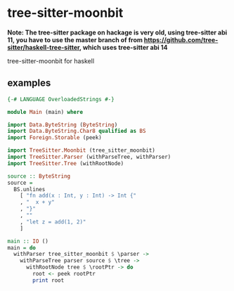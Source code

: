# tree-sitter-moonbit

**Note: The tree-sitter package on hackage is very old, using tree-sitter abi 11, you have to use the master branch of from https://github.com/tree-sitter/haskell-tree-sitter, which uses tree-sitter abi 14**

tree-sitter-moonbit for haskell

## examples
```haskell
{-# LANGUAGE OverloadedStrings #-}

module Main (main) where

import Data.ByteString (ByteString)
import Data.ByteString.Char8 qualified as BS
import Foreign.Storable (peek)

import TreeSitter.Moonbit (tree_sitter_moonbit)
import TreeSitter.Parser (withParseTree, withParser)
import TreeSitter.Tree (withRootNode)

source :: ByteString
source =
  BS.unlines
    [ "fn add(x : Int, y : Int) -> Int {"
    , "  x + y"
    , "}"
    , ""
    , "let z = add(1, 2)"
    ]

main :: IO ()
main = do
  withParser tree_sitter_moonbit $ \parser ->
    withParseTree parser source $ \tree ->
      withRootNode tree $ \rootPtr -> do
        root <- peek rootPtr
        print root

```
